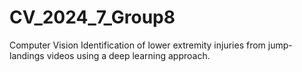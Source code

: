 # CV_2024_7_Group8
Computer Vision
Identification of lower extremity injuries from jump-landings videos using a deep learning approach.
